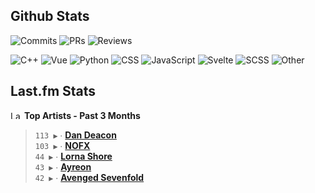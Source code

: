 ## Github Stats

![Commits](https://img.shields.io/badge/commits%20pushed-whitesmoke?style=flat-square&label=420&labelColor=87c4f2)
![PRs](https://img.shields.io/badge/pull%20requests%20submitted-whitesmoke?style=flat-square&label=89&labelColor=fcabd8)
![Reviews](https://img.shields.io/badge/pull%20requests%20reviewed-whitesmoke?style=flat-square&label=67&labelColor=ffe799)

![C++](https://img.shields.io/badge/47.7%25-whitesmoke?style=flat-square&label=C%2B%2B&labelColor=%23f34b7d)
![Vue](https://img.shields.io/badge/14.7%25-whitesmoke?style=flat-square&label=Vue&labelColor=%2341b883)
![Python](https://img.shields.io/badge/12.9%25-whitesmoke?style=flat-square&label=Python&labelColor=%233572A5)
![CSS](https://img.shields.io/badge/8.6%25-whitesmoke?style=flat-square&label=CSS&labelColor=%23563d7c)
![JavaScript](https://img.shields.io/badge/4.7%25-whitesmoke?style=flat-square&label=JavaScript&labelColor=%23f1e05a)
![Svelte](https://img.shields.io/badge/4.2%25-whitesmoke?style=flat-square&label=Svelte&labelColor=%23ff3e00)
![SCSS](https://img.shields.io/badge/3.8%25-whitesmoke?style=flat-square&label=SCSS&labelColor=%23c6538c)
![Other](https://img.shields.io/badge/2.9%25-whitesmoke?style=flat-square&label=Other&labelColor=%23ededed)

## Last.fm Stats
<!--START_LASTFM_ARTISTS:{"period": "3month", "rows": 5}-->
<a href="https://last.fm" target="_blank"><img src="https://user-images.githubusercontent.com/17434202/215290617-e793598d-d7c9-428f-9975-156db1ba89cc.svg" alt="Last.fm Logo" width="18" height="13"/></a> **Top Artists - Past 3 Months**

> `113 ▶️` ∙ **[Dan Deacon](https://www.last.fm/music/Dan+Deacon)**<br/>
> `103 ▶️` ∙ **[NOFX](https://www.last.fm/music/NOFX)**<br/>
> `44 ▶️` ∙ **[Lorna Shore](https://www.last.fm/music/Lorna+Shore)**<br/>
> `43 ▶️` ∙ **[Ayreon](https://www.last.fm/music/Ayreon)**<br/>
> `42 ▶️` ∙ **[Avenged Sevenfold](https://www.last.fm/music/Avenged+Sevenfold)**<br/>
<!--END_LASTFM_ARTISTS-->
